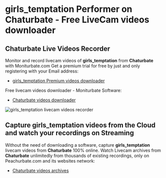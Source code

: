 # girls_temptation Performer on Chaturbate - Free LiveCam videos downloader

## Chaturbate Live Videos Recorder

Monitor and record livecam videos of **girls_temptation** from **Chaturbate** with Moniturbate.com
Get a premium trial for free by just and only registering with your Email address:
* [girls_temptation Premium videos downloader](https://moniturbate.com/request-demo-licence-key.html)

Free livecam videos downloader - Moniturbate Software:
* [Chaturbate videos downloader](https://moniturbate.com/moniturbate-download-software.html)

![girls_temptation livecam videos recorder](https://peachurnet.com/templates/moniturbate-software.png)


## Capture girls_temptation videos from the Cloud and watch your recordings on Streaming

Without the need of downloading a software, capture **girls_temptation** livecam videos from **Chaturbate** 100% online.
Watch Livecam archives from **Chaturbate** unlimitedly from thousands of existing recordings, only on Peachurbate.com and its websites network:
* [Chaturbate videos archives](https://peachurnet.com/)